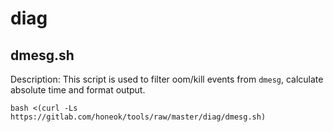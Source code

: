 # diag

## dmesg.sh

Description: This script is used to filter oom/kill events from `dmesg`, calculate absolute time and format output.

```shell
bash <(curl -Ls https://gitlab.com/honeok/tools/raw/master/diag/dmesg.sh)
```